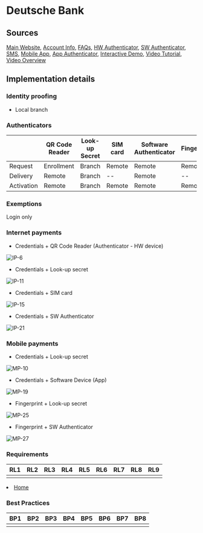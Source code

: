 
# Deutsche Bank

## Sources
[Main Website](https://www.deutsche-bank.de/pk.html),	[Account Info](https://www.deutsche-bank.de/pfb/content/pk-digital-banking-uebersicht.html),	[FAQs](https://www.deutsche-bank.de/pk/digital-banking/weitere-themen/faq-s.html),	[HW Authenticator](https://www.deutsche-bank.de/pfb/data/docs/pk-digital-banking-photo-tan-bedienungsanleitung-lesegeraet.pdf),	[SW Authenticator](https://www.deutsche-bank.de/pk/digital-banking/sicherheit/phototan.html),	[SMS](https://www.deutsche-bank.de/pfb/content/pk-digital-banking-mobile-tan.html), [Mobile App](https://play.google.com/store/apps/details?id=com.db.pwcc.dbmobile),	[App Authenticator](https://play.google.com/store/apps/details?id=com.db.pbc.phototan.db),	[Interactive Demo](https://secure.deutsche-bank.de/pbc/trxmdemokonto/loginpin/goto.do),	[Video Tutorial](https://www.youtube.com/watch?v=UxXXrSWCRsc),	 [Video Overview](https://www.youtube.com/watch?v=iUlRmDM4opQ) 

## Implementation details

### Identity proofing

- Local branch


### Authenticators


| 		| QR Code Reader | Look-up Secret | SIM card | Software Authenticator | Fingerprint |
| --- | --- | --- | --- | --- | --- |  
| Request 	| Enrollment | Branch | Remote | Remote | Remote |
| Delivery	| Remote | Branch | -- | Remote | -- |
| Activation	| Remote | Branch | Remote| Remote | Remote |


### Exemptions
Login only

### Internet payments

- Credentials + QR Code Reader (Authenticator - HW device)

![IP-6](../../sequence-diagrams/ip/IP-6.png)

- Credentials + Look-up secret

![IP-11](../../sequence-diagrams/ip/IP-11.png)

- Credentials + SIM card

![IP-15](../../sequence-diagrams/ip/IP-15.png)

- Credentials + SW Authenticator

![IP-21](../../sequence-diagrams/ip/IP-21.png)

### Mobile payments

- Credentials + Look-up secret

![MP-10](../../sequence-diagrams/mp/MP-10.png)

- Credentials + Software Device (App)

![MP-19](../../sequence-diagrams/mp/MP-19.png)

- Fingerprint + Look-up secret

![MP-25](../../sequence-diagrams/mp/MP-25.png)

- Fingerprint + SW Authenticator 

![MP-27](../../sequence-diagrams/mp/MP-27.png)

### Requirements 

|  RL1 | RL2 | RL3 | RL4 | RL5 | RL6 | RL7 | RL8 | RL9 |
|---|---|---|---|---|---|---|---|---|
| <i class="icon-star"></i> | <i class="icon-star"></i> | <i class="icon-star"></i> | <i class="icon-star-half-alt"></i> | <i class="icon-star-half-alt"></i> | <i class="icon-star-half-alt"></i> | <i class="icon-star"></i> | <i class="icon-star-half-alt"></i> | <i class="icon-star-half-alt"></i> |
<li><a href="{{ site.baseurl }}/index.html"><i class='fa fa-home'></i> Home</a></li>

### Best Practices

| BP1 | BP2 | BP3 | BP4 | BP5 | BP6 | BP7 | BP8 |
|---|---|---|---|---|---|---|---|
| <i class="icon-star-empty"></i> | <i class="icon-star-half-alt"></i> | <i class="icon-star"></i> | <i class="icon-star-half-alt"></i> |<i class="icon-star"></i> | <i class="icon-star-half-alt"></i> |<i class="icon-star-half-alt"></i> | <i class="icon-star"></i> |






